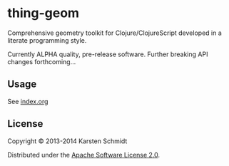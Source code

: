 # thing-geom

Comprehensive geometry toolkit for Clojure/ClojureScript developed in a
literate programming style.

Currently ALPHA quality, pre-release software. Further breaking API
changes forthcoming...

## Usage

See [index.org](index.org)

## License

Copyright © 2013-2014 Karsten Schmidt

Distributed under the [Apache Software License 2.0](http://www.apache.org/licenses/LICENSE-2.0).

